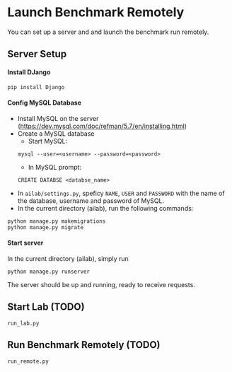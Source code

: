 # Launch Benchmark Remotely

You can set up a server and and launch the benchmark run remotely.

## Server Setup

#### Install DJango
```
pip install Django
```

#### Config MySQL Database
- Install MySQL on the server (https://dev.mysql.com/doc/refman/5.7/en/installing.html)
- Create a MySQL database
  - Start MySQL:
  ```
  mysql --user=<username> --password=<password>
  ```
  - In MySQL prompt:
  ```
  CREATE DATABSE <databse_name>
  ```
- In `ailab/settings.py`, speficy `NAME`, `USER` and `PASSWORD` with the name
of the database, username and password of MySQL.
- In the current directory (ailab), run the following commands:
```
python manage.py makemigrations
python manage.py migrate
```

#### Start server
In the current directory (ailab), simply run
```
python manage.py runserver
```
The server should be up and running, ready to receive requests.

## Start Lab (TODO)
`run_lab.py`

## Run Benchmark Remotely (TODO)
`run_remote.py`
